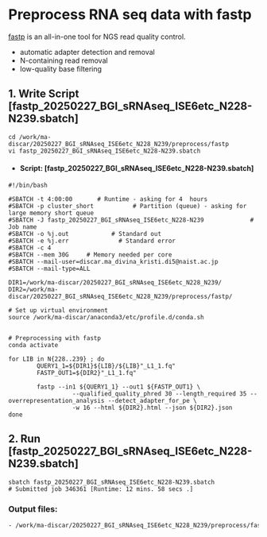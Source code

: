 # Preprocess RNA seq data with fastp
[fastp](https://github.com/OpenGene/fastp) is an all-in-one tool for NGS read quality control.
- automatic adapter detection and removal
- N-containing read removal
- low-quality base filtering

## 1. Write Script [fastp_20250227_BGI_sRNAseq_ISE6etc_N228-N239.sbatch]

``` shell
cd /work/ma-discar/20250227_BGI_sRNAseq_ISE6etc_N228_N239/preprocess/fastp
vi fastp_20250227_BGI_sRNAseq_ISE6etc_N228-N239.sbatch
```
- #### Script: [fastp_20250227_BGI_sRNAseq_ISE6etc_N228-N239.sbatch]

``` shell
#!/bin/bash

#SBATCH -t 4:00:00       # Runtime - asking for 4  hours
#SBATCH -p cluster_short           # Partition (queue) - asking for large memory short queue
#SBATCH -J fastp_20250227_BGI_sRNAseq_ISE6etc_N228-N239             # Job name
#SBATCH -o %j.out            # Standard out
#SBATCH -e %j.err              # Standard error
#SBATCH -c 4
#SBATCH --mem 30G     # Memory needed per core
#SBATCH --mail-user=discar.ma_divina_kristi.di5@naist.ac.jp
#SBATCH --mail-type=ALL

DIR1=/work/ma-discar/20250227_BGI_sRNAseq_ISE6etc_N228_N239/
DIR2=/work/ma-discar/20250227_BGI_sRNAseq_ISE6etc_N228_N239/preprocess/fastp/

# Set up virtual environment
source /work/ma-discar/anaconda3/etc/profile.d/conda.sh


# Preprocessing with fastp
conda activate

for LIB in N{228..239} ; do
        QUERY1_1=${DIR1}${LIB}/${LIB}"_L1_1.fq"
        FASTP_OUT1=${DIR2}"_L1_1.fq"

        fastp --in1 ${QUERY1_1} --out1 ${FASTP_OUT1} \
                  --qualified_quality_phred 30 --length_required 35 --overrepresentation_analysis --detect_adapter_for_pe \
                  -w 16 --html ${DIR2}.html --json ${DIR2}.json
done
```
## 2. Run [fastp_20250227_BGI_sRNAseq_ISE6etc_N228-N239.sbatch]

``` shell
sbatch fastp_20250227_BGI_sRNAseq_ISE6etc_N228-N239.sbatch
# Submitted job 346361 [Runtime: 12 mins. 58 secs .]
```
### Output files: 
```sh
- /work/ma-discar/20250227_BGI_sRNAseq_ISE6etc_N228_N239/preprocess/fastp
```
